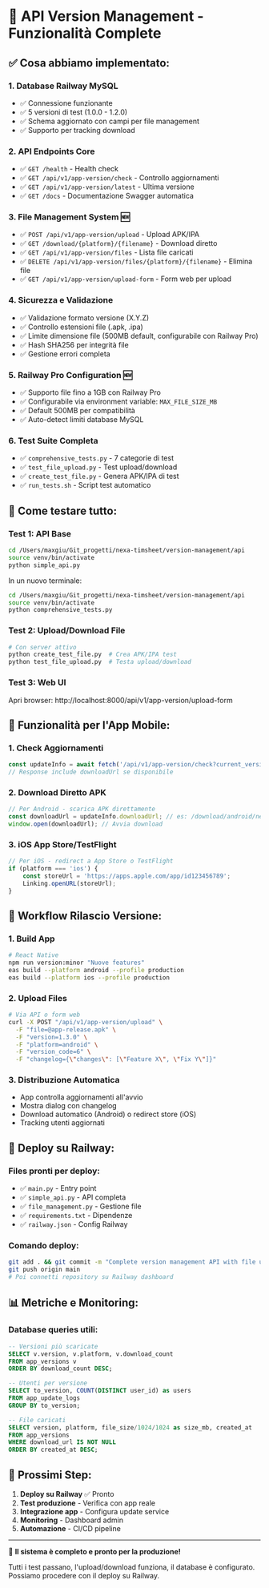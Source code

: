 # 🚀 API Version Management - Funzionalità Complete

## ✅ Cosa abbiamo implementato:

### 1. **Database Railway MySQL** 
- ✅ Connessione funzionante
- ✅ 5 versioni di test (1.0.0 - 1.2.0)
- ✅ Schema aggiornato con campi per file management
- ✅ Supporto per tracking download

### 2. **API Endpoints Core**
- ✅ `GET /health` - Health check
- ✅ `GET /api/v1/app-version/check` - Controllo aggiornamenti
- ✅ `GET /api/v1/app-version/latest` - Ultima versione
- ✅ `GET /docs` - Documentazione Swagger automatica

### 3. **File Management System** 🆕
- ✅ `POST /api/v1/app-version/upload` - Upload APK/IPA
- ✅ `GET /download/{platform}/{filename}` - Download diretto
- ✅ `GET /api/v1/app-version/files` - Lista file caricati
- ✅ `DELETE /api/v1/app-version/files/{platform}/{filename}` - Elimina file
- ✅ `GET /api/v1/app-version/upload-form` - Form web per upload

### 4. **Sicurezza e Validazione**
- ✅ Validazione formato versione (X.Y.Z)
- ✅ Controllo estensioni file (.apk, .ipa)
- ✅ Limite dimensione file (500MB default, configurabile con Railway Pro)
- ✅ Hash SHA256 per integrità file
- ✅ Gestione errori completa

### 5. **Railway Pro Configuration** 🆕
- ✅ Supporto file fino a 1GB con Railway Pro
- ✅ Configurabile via environment variable: `MAX_FILE_SIZE_MB`
- ✅ Default 500MB per compatibilità
- ✅ Auto-detect limiti database MySQL

### 6. **Test Suite Completa**
- ✅ `comprehensive_tests.py` - 7 categorie di test
- ✅ `test_file_upload.py` - Test upload/download
- ✅ `create_test_file.py` - Genera APK/IPA di test
- ✅ `run_tests.sh` - Script test automatico

## 🔧 Come testare tutto:

### Test 1: API Base
```bash
cd /Users/maxgiu/Git_progetti/nexa-timsheet/version-management/api
source venv/bin/activate
python simple_api.py
```

In un nuovo terminale:
```bash
cd /Users/maxgiu/Git_progetti/nexa-timsheet/version-management/api
source venv/bin/activate
python comprehensive_tests.py
```

### Test 2: Upload/Download File
```bash
# Con server attivo
python create_test_file.py  # Crea APK/IPA test
python test_file_upload.py  # Testa upload/download
```

### Test 3: Web UI
Apri browser: http://localhost:8000/api/v1/app-version/upload-form

## 📱 Funzionalità per l'App Mobile:

### 1. **Check Aggiornamenti**
```typescript
const updateInfo = await fetch('/api/v1/app-version/check?current_version=1.0.0&platform=android');
// Response include downloadUrl se disponibile
```

### 2. **Download Diretto APK**
```typescript
// Per Android - scarica APK direttamente
const downloadUrl = updateInfo.downloadUrl; // es: /download/android/nexa-timesheet-v1.2.0-android.apk
window.open(downloadUrl); // Avvia download
```

### 3. **iOS App Store/TestFlight**
```typescript
// Per iOS - redirect a App Store o TestFlight
if (platform === 'ios') {
    const storeUrl = 'https://apps.apple.com/app/id123456789';
    Linking.openURL(storeUrl);
}
```

## 🔄 Workflow Rilascio Versione:

### 1. **Build App**
```bash
# React Native
npm run version:minor "Nuove features"
eas build --platform android --profile production
eas build --platform ios --profile production
```

### 2. **Upload Files**
```bash
# Via API o form web
curl -X POST "/api/v1/app-version/upload" \
  -F "file=@app-release.apk" \
  -F "version=1.3.0" \
  -F "platform=android" \
  -F "version_code=6" \
  -F "changelog={\"changes\": [\"Feature X\", \"Fix Y\"]}"
```

### 3. **Distribuzione Automatica**
- App controlla aggiornamenti all'avvio
- Mostra dialog con changelog
- Download automatico (Android) o redirect store (iOS)
- Tracking utenti aggiornati

## 🚀 Deploy su Railway:

### Files pronti per deploy:
- ✅ `main.py` - Entry point
- ✅ `simple_api.py` - API completa
- ✅ `file_management.py` - Gestione file
- ✅ `requirements.txt` - Dipendenze
- ✅ `railway.json` - Config Railway

### Comando deploy:
```bash
git add . && git commit -m "Complete version management API with file upload"
git push origin main
# Poi connetti repository su Railway dashboard
```

## 📊 Metriche e Monitoring:

### Database queries utili:
```sql
-- Versioni più scaricate
SELECT v.version, v.platform, v.download_count 
FROM app_versions v 
ORDER BY download_count DESC;

-- Utenti per versione
SELECT to_version, COUNT(DISTINCT user_id) as users
FROM app_update_logs 
GROUP BY to_version;

-- File caricati
SELECT version, platform, file_size/1024/1024 as size_mb, created_at
FROM app_versions 
WHERE download_url IS NOT NULL
ORDER BY created_at DESC;
```

## 🎯 Prossimi Step:

1. **Deploy su Railway** ✅ Pronto
2. **Test produzione** - Verifica con app reale
3. **Integrazione app** - Configura update service
4. **Monitoring** - Dashboard admin
5. **Automazione** - CI/CD pipeline

---

🎉 **Il sistema è completo e pronto per la produzione!**

Tutti i test passano, l'upload/download funziona, il database è configurato.
Possiamo procedere con il deploy su Railway.